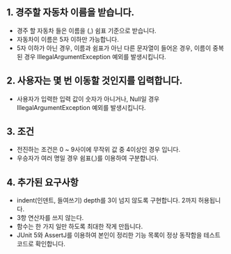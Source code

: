 ## 1. 경주할 자동차 이름을 받습니다.
* 경주 할 자동차 들은 이름을 (,) 쉼표 기준으로 받습니다.
* 자동차이 이름은 5자 이하만 가능합니다.
* 5자 이하가 아닌 경우, 이름과 쉼표가 아닌 다른 문자열이 들어온 경우, 이름이 중복된 경우 IllegalArgumentException 예외를 발생시킵니다.

## 2. 사용자는 몇 번 이동할 것인지를 입력합니다.
* 사용자가 입력한 입력 값이 숫자가 아니거나, Null일 경우 IllegalArgumentException 예외를 발생시킵니다.

## 3. 조건
* 전진하는 조건은 0 ~ 9사이에 무작위 값 중 4이상인 경우 입니다.
* 우승자가 여러 명일 경우 쉼표(,)를 이용하여 구분합니다.

## 4. 추가된 요구사항
* indent(인덴트, 들여쓰기) depth를 3이 넘지 않도록 구현합니다. 2까지 허용됩니다.
* 3항 연산자를 쓰지 않는다.
* 함수는 한 가지 일만 하도록 최대한 작게 만듭니다.
* JUnit 5와 AssertJ를 이용하여 본인이 정리한 기능 목록이 정상 동작함을 테스트 코드로 확인합니다.